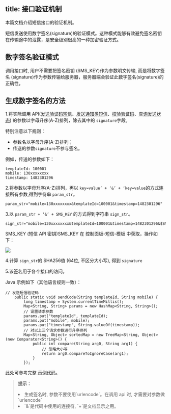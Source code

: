 title: 接口验证机制
---

本篇文档介绍短信接口的验证机制。

短信发送使用数字签名(signature)的验证模式。这种模式能够有效避免签名密钥在传输途中的泄露，是安全级别很高的一种加密验证方式。

## 数字签名验证模式

调用接口时, 用户不需要把签名密钥 (SMS_KEY)作为参数明文传输, 而是将数字签名 (signature)作为参数传输给服务器，服务器端会验证此数字签名(signature)的正确性。

## 生成数字签名的方法

1.将实际调用 API([发送验证码短信](/api/sms/sendcode.html)、[发送通知类短信](/api/sms/send.html)、[校验验证码](/api/sms/checkcode.html)、[查询发送状态](/api/sms/status.html)) 的参数以字母升序(A-Z)排列，除去其中的 `signature`字段。

特别注意以下规则：

- 参数名以字母升序(A-Z)排列；
- 传送的参数`signature`不参与签名。

例如，传送的参数如下：

```   
templateId: 100001
mobile: 130xxxxxxxx
timestamp: 1482301296

```

2.将参数以字母升序(A-Z)排列，再以 `key=value’ + ‘&’ + ‘key=value`的方式连接所有参数,得到字符串 `param_str`。


```   
param_str="mobile=130xxxxxxxx&templateId=100001&timestamp=1482301296"

```

3.以 `param_str + ‘&’ + SMS_KEY` 的方式得到字符串 `sign_str`。

```   
sign_str="mobile=130xxxxxxxx&templateId=100001&timestamp=1482301296&$SMS_KEY"

```

SMS_KEY (短信 API 密钥)SMS_KEY 在 控制面板-短信-模板 中获取，操作如下：

![](/images/smssecretkey.png)


4.计算 `sign_str`的 SHA256值 (64位, 不区分大小写), 得到 `signature`

5.该签名用于各个接口的访问。

Java 示例如下（其他语言规则一致）：

```   
// 发送短信验证码
    public static void sendCode(String templateId, String mobile) {
        long timestamp = System.currentTimeMillis();
        Map<String, String> params = new HashMap<String, String>();
        // 设置请求参数
        params.put("templateId", templateId);
        params.put("mobile", mobile);
        params.put("timestamp", String.valueOf(timestamp));
        // 对以上三个请求参数进行升序排列
        Map<String, Object> sortedMap = new TreeMap<String, Object>(new Comparator<String>() {
            public int compare(String arg0, String arg1) {
                // 忽略大小写
                return arg0.compareToIgnoreCase(arg1);
            }
        });

```

此处可参考完整 [示例代码](/resources/sms/resources.html)。

<blockquote class="notice">
  <p><strong>提示：</strong></p>
  <li>生成签名时, 参数不要使用`urlencode`。在调用 api 时, 才需要对参数做 `urlencode`</li>
  <li>`&`是代码中使用的连接符, `+`是文档显示之用。</li>
</blockquote>




